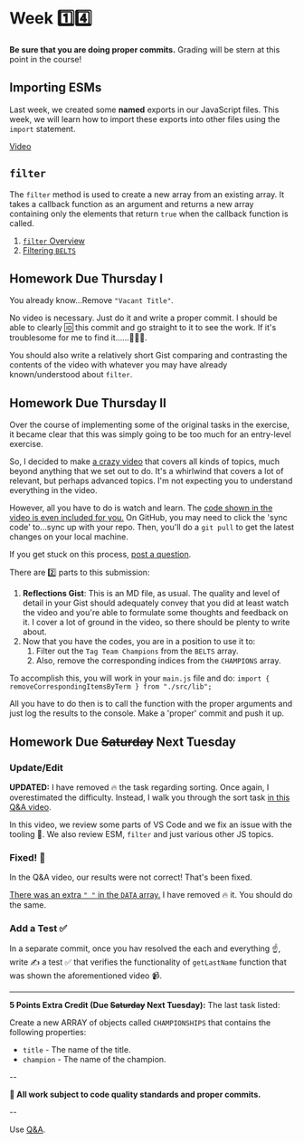 # Week 1️⃣4️⃣

**Be sure that you are doing proper commits.** Grading will be stern at this point in the course!

## Importing ESMs

Last week, we created some **named** exports in our JavaScript files. This week, we will learn how to import these exports into other files using the `import` statement.

[Video](https://go.screenpal.com/watch/cZfYDDVMeRC)

## `filter`

The `filter` method is used to create a new array from an existing array. It takes a callback function as an argument and returns a new array containing only the elements that return `true` when the callback function is called.

1. [`filter` Overview](https://go.screenpal.com/watch/cZfYDZVMeSq)
1. [Filtering `BELTS`](https://go.screenpal.com/watch/cZfYDuVMeSA)

## Homework Due Thursday I

You already know...Remove `"Vacant Title"`.

No video is necessary. Just do it and write a proper commit. I should be able to clearly 🆔 this commit and go straight to it to see the work. If it's troublesome for me to find it......🙅🏾‍♂️.

You should also write a relatively short Gist comparing and contrasting the contents of the video with whatever you may have already known/understood about `filter`.

## Homework Due Thursday II

Over the course of implementing some of the original tasks in the exercise, it became clear that this was simply going to be too much for an entry-level exercise.

So, I decided to make [a crazy video](https://youtu.be/18Nx8L_Uw5M) that covers all kinds of topics, much beyond anything that we set out to do. It's a whirlwind that covers a lot of relevant, but perhaps advanced topics. I'm not expecting you to understand everything in the video.

However, all you have to do is watch and learn. The [code shown in the video is even included for you.](https://github.com/SWIC-177/wwe/commits/main/) On GitHub, you may need to click the 'sync code' to...sync up with your repo. Then, you'll do a `git pull` to get the latest changes on your local machine.

If you get stuck on this process, [post a question](https://github.com/SWIC-177/wwe/discussions/categories/q-a).

There are 2️⃣ parts to this submission:

1. **Reflections Gist**: This is an MD file, as usual. The quality and level of detail in your Gist should adequately convey that you did at least watch the video and you're able to formulate some thoughts and feedback on it. I cover a lot of ground in the video, so there should be plenty to write about.
1. Now that you have the codes, you are in a position to use it to:
   1. Filter out the `Tag Team Champions` from the `BELTS` array.
   1. Also, remove the corresponding indices from the `CHAMPIONS` array.

To accomplish this, you will work in your `main.js` file and do: `import { removeCorrespondingItemsByTerm } from "./src/lib";`

All you have to do then is to call the function with the proper arguments and just log the results to the console. Make a 'proper' commit and push it up.

## Homework Due ~~Saturday~~ Next Tuesday

### Update/Edit

**UPDATED:** I have removed 🔥 the task regarding sorting. Once again, I overestimated the difficulty. Instead, I walk you through the sort task [in this Q&A video](https://around.co/playback/ff124133-420b-48e4-a38a-aabcbfab4917?sharedKey=7f4e3e6a-94d4-4581-9c69-5b05178719dc).

In this video, we review some parts of VS Code and we fix an issue with the tooling 🧰. We also review ESM, `filter` and just various other JS topics.

### Fixed! 🐛

In the Q&A video, our results were not correct! That's been fixed.

[There was an extra `" "` in the `DATA` array.](https://go.screenpal.com/watch/cZftqzVMODs) I have removed 🔥 it. You should do the same.

### Add a Test ✅

In a separate commit, once you hav resolved the each and everything ☝️, write ✍️ a test ✅ that verifies the functionality of `getLastName` function that was shown the aforementioned video 📹.

---

**5 Points Extra Credit (Due ~~Saturday~~ Next Tuesday):** The last task listed:

Create a new ARRAY of objects called `CHAMPIONSHIPS` that contains the following properties:

- `title` - The name of the title.
- `champion` - The name of the champion.

--

**🚨 All work subject to code quality standards and proper commits.**

--

Use [Q&A](https://github.com/SWIC-177/wwe/discussions/categories/q-a).
